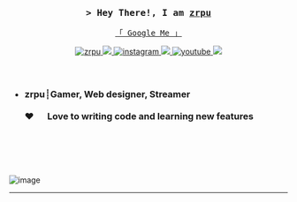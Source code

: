 <!-- Intro  -->
<h3 align="center">
        <samp>&gt; Hey There!, I am
                <b><a target="_blank" href="https://zrpu.cf">zrpu</a></b>
        </samp>
</h3>


<p align="center"> 
  <samp>
    <a href="https://g.page/zrpu">「 Google Me 」</a>
    <br>
  </samp>
</p>

<p align="center">
 <a href="https://zrpu.cf" target="blank">
  <img src="https://img.shields.io/badge/Website-DC143C?style=for-the-badge&logo=medium&logoColor=white" alt="zrpu" />
 </a>
<a href="https://discord.com/users/852615467075108924">
<img src="https://img.shields.io/badge/Discord-7289DA?style=for-the-badge&logo=discord&logoColor=white style="margin-bottom: 5px;" />
</a>
<a href="https://instagram.com/zrpu_" target="_blank">
<img src=https://img.shields.io/badge/instagram-%23000000.svg?&style=for-the-badge&logo=instagram&logoColor=white alt=instagram style="margin-bottom: 5px;" />
<a href="https://twitch.tv/zrpu">
<img src="https://img.shields.io/badge/Twitch-9146FF?style=for-the-badge&logo=twitch&logoColor=white style="margin-bottom: 5px;" />
</a>
<a href="https://youtube.com/@ru.?sub_confirmation=1" target="_blank">
<img src=https://img.shields.io/badge/youtube-%23EE4831.svg?&style=for-the-badge&logo=youtube&logoColor=white alt=youtube style="margin-bottom: 5px;" />
</a>  
 <a href="https://twitter.com/zrpu_" target="_blank">
  <img src="https://img.shields.io/badge/Twitter-1DA1F2?style=for-the-badge&logo=twitter&logoColor=white" />
 </a>
</p>
<br />
 
<h3>

- zrpu┊Gamer, Web designer, Streamer <br/><br/>
❤️ &emsp; Love to writing code and learning new features<br/>
</h3>

<br/>
<br/>
<br/>

##
![image](https://user-images.githubusercontent.com/39166624/213925762-370bd07f-e82c-42e4-819d-9403b4038a53.png)
<br/>
<hr/>
<br/>
